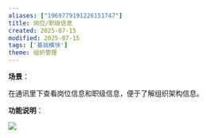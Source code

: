 ```yaml
---
aliases: ["1969779191226151747"]
title: 岗位/职级信息
created: 2025-07-15
modified: 2025-07-15
tags: ['基础模块']
theme: 组织管理
---
```


**场景**：

在通讯里下查看岗位信息和职级信息，便于了解组织架构信息。

**功能说明**：

![](https://myhelpdoc.oss-cn-heyuan.aliyuncs.com/mdimages/84b091f8f0d8b18d3971da378458bca1.jpg)

